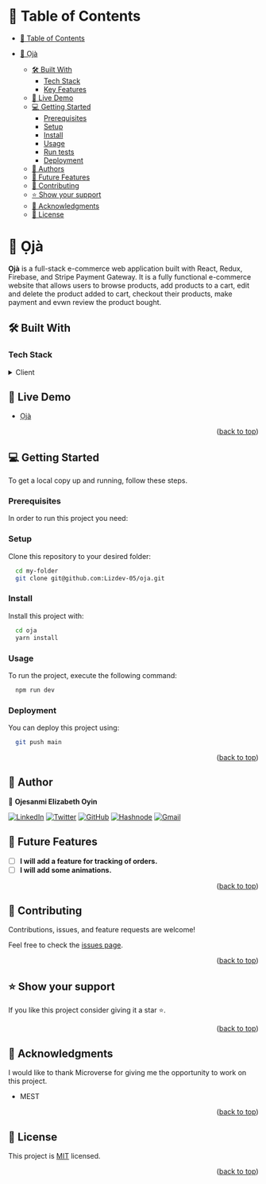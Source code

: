 # 📗 Table of Contents

- [📗 Table of Contents](#-table-of-contents)
- [📖 Ọjà ](#-Ọjà)

  - [🛠 Built With ](#-built-with-)
    - [Tech Stack ](#tech-stack-)
    - [Key Features ](#key-features-)
  - [🚀 Live Demo ](#-live-demo-)
  - [💻 Getting Started ](#-getting-started-)
    - [Prerequisites](#prerequisites)
    - [Setup](#setup)
    - [Install](#install)
    - [Usage](#usage)
    - [Run tests](#run-tests)
    - [Deployment](#deployment)
  - [👥 Authors ](#-authors-)
  - [🔭 Future Features ](#-future-features-)
  - [🤝 Contributing ](#-contributing-)
  - [⭐️ Show your support ](#️-show-your-support-)
  - [🙏 Acknowledgments ](#-acknowledgments-)
  - [📝 License ](#-license-)

# 📖 Ọjà <a name="about-project"></a>

**Ọjà** is a full-stack e-commerce web application built with React, Redux, Firebase, and Stripe Payment Gateway. It is a fully functional e-commerce website that allows users to browse products, add products to a cart, edit and delete the product added to cart, checkout their products, make payment and evwn review the product bought.

## 🛠 Built With <a name="built-with"></a>

### Tech Stack <a name="tech-stack"></a>

<details>
  <summary>Client</summary>
  <ul>
    <li><a href="https://reactjs.org/">React.js</a></li>
    <li><a href="https://redux.js.org/">Redux</a></li>
    <li><a href="https://firebase.google.com/">Firebase</a></li>
    <li><a href="https://stripe.com/docs">Stripe</a></li>
    <li><a href="https://www.emailjs.com//">Email Js</a></li>
    <li><a href="https://react-chartjs-2.js.org/">Chat2</a></li>
    <li><a href="#">CSS</a></li>
    <li><a href="https://aos.com/">Toastify</a></li>
    <li><a href="https://remixicon.com/">React Icon</a></li>
  </ul>
</details>

## 🚀 Live Demo <a name="live-demo"></a>

- [Ọjà]()

<p align="right">(<a href="#readme-top">back to top</a>)</p>

## 💻 Getting Started <a name="getting-started"></a>

To get a local copy up and running, follow these steps.

### Prerequisites

In order to run this project you need:

### Setup

Clone this repository to your desired folder:

```sh
  cd my-folder
  git clone git@github.com:Lizdev-05/oja.git
```

### Install

Install this project with:

```sh
  cd oja
  yarn install
```

### Usage

To run the project, execute the following command:

```sh
  npm run dev
```

### Deployment

You can deploy this project using:

```sh
  git push main
```

<p align="right">(<a href="#readme-top">back to top</a>)</p>

## 👥 Author <a name="author"></a>

👤 **Ojesanmi Elizabeth Oyin**

[![LinkedIn](https://img.shields.io/badge/linkedin-%230077B5.svg?style=for-the-badge&logo=linkedin&logoColor=white)](https://www.linkedin.com/in/elizabeth-oyinlade-ojesanmi-0702aa16a)
[![Twitter](https://img.shields.io/badge/Twitter-%231DA1F2.svg?style=for-the-badge&logo=Twitter&logoColor=white)](https://twitter.com/ojesanmi_oyin)
[![GitHub](https://img.shields.io/badge/github-%23121011.svg?style=for-the-badge&logo=github&logoColor=white)](https://github.com/Lizdev-05)
[![Hashnode](https://img.shields.io/badge/-Hasnode-D14836?style=for-the-badge&logo=Hashnodel&logoColor=white)](https://hashnode.com/@Lizdev)
[![Gmail](https://img.shields.io/badge/Gmail-D14836?style=for-the-badge&logo=gmail&logoColor=white)](mailto:ojesanmioyinlade@gmail.com)

## 🔭 Future Features <a name="future-features"></a>

- [ ] **I will add a feature for tracking of orders.**
- [ ] **I will add some animations.**

<p align="right">(<a href="#readme-top">back to top</a>)</p>

## 🤝 Contributing <a name="contributing"></a>

Contributions, issues, and feature requests are welcome!

Feel free to check the [issues page](https://github.com/Lizdev-05/oja/issues).

<p align="right">(<a href="#readme-top">back to top</a>)</p>

## ⭐️ Show your support <a name="support"></a>

If you like this project consider giving it a star ⭐️.

<p align="right">(<a href="#readme-top">back to top</a>)</p>

## 🙏 Acknowledgments <a name="acknowledgements"></a>

I would like to thank Microverse for giving me the opportunity to work on this project.

- MEST
<p align="right">(<a href="#readme-top">back to top</a>)</p>

## 📝 License <a name="license"></a>

This project is [MIT](./LICENSE) licensed.

<p align="right">(<a href="#readme-top">back to top</a>)</p>
